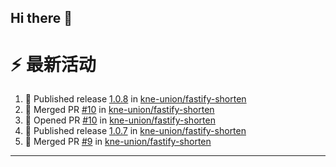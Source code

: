 ## Hi there 👋

<!--

**Here are some ideas to get you started:**

🙋‍♀️ A short introduction - what is your organization all about?
🌈 Contribution guidelines - how can the community get involved?
👩‍💻 Useful resources - where can the community find your docs? Is there anything else the community should know?
🍿 Fun facts - what does your team eat for breakfast?
🧙 Remember, you can do mighty things with the power of [Markdown](https://docs.github.com/github/writing-on-github/getting-started-with-writing-and-formatting-on-github/basic-writing-and-formatting-syntax)
-->


# ⚡ 最新活动

<!--START_SECTION:activity-->
1. 🚀 Published release [1.0.8](https://github.com/kne-union/fastify-shorten/releases/tag/1.0.8) in [kne-union/fastify-shorten](https://github.com/kne-union/fastify-shorten)
2. 🎉 Merged PR [#10](https://github.com/kne-union/fastify-shorten/pull/10) in [kne-union/fastify-shorten](https://github.com/kne-union/fastify-shorten)
3. 💪 Opened PR [#10](https://github.com/kne-union/fastify-shorten/pull/10) in [kne-union/fastify-shorten](https://github.com/kne-union/fastify-shorten)
4. 🚀 Published release [1.0.7](https://github.com/kne-union/fastify-shorten/releases/tag/1.0.7) in [kne-union/fastify-shorten](https://github.com/kne-union/fastify-shorten)
5. 🎉 Merged PR [#9](https://github.com/kne-union/fastify-shorten/pull/9) in [kne-union/fastify-shorten](https://github.com/kne-union/fastify-shorten)
<!--END_SECTION:activity-->

---
